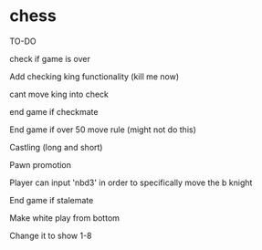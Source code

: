# chess


TO-DO

check if game is over

Add checking king functionality (kill me now)

cant move king into check

end game if checkmate

End game if over 50 move rule (might not do this)

Castling (long and short)

Pawn promotion

Player can input 'nbd3' in order to specifically move the b knight

End game if stalemate

Make white play from bottom 

Change it to show 1-8